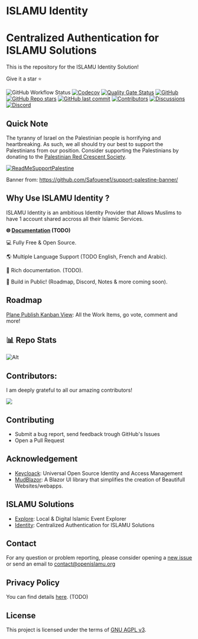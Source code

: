 # ISLAMU Identity

# Centralized Authentication for ISLAMU Solutions

This is the repository for the ISLAMU Identity Solution!

Give it a star ⭐️

![GitHub Workflow Status](https://img.shields.io/github/actions/workflow/status/islamu-ngo/Identity/build.yml?branch=main&logo=github&style=flat-square)
[![Codecov](https://img.shields.io/codecov/c/github/islamu-ngo/Identity)](https://app.codecov.io/github/islamu-ngo/Identity)
[![Quality Gate Status](https://sonarcloud.io/api/project_badges/measure?project=islamu-ngo_Identity&metric=alert_status)](https://sonarcloud.io/summary/overall?id=islamu-ngo_Identity)
[![GitHub](https://img.shields.io/github/license/islamu-ngo/Identity?color=594ae2&logo=github&style=flat-square)](https://github.com/islamu-ngo/Identity/blob/main/LICENSE)
[![GitHub Repo stars](https://img.shields.io/github/stars/islamu-ngo/Identity?color=594ae2&style=flat-square&logo=github)](https://github.com/islamu-ngo/Identity/stargazers)
[![GitHub last commit](https://img.shields.io/github/last-commit/islamu-ngo/Identity?color=594ae2&style=flat-square&logo=github)](https://github.com/islamu-ngo/Identity)
[![Contributors](https://img.shields.io/github/contributors/islamu-ngo/Identity?color=594ae2&style=flat-square&logo=github)](https://github.com/islamu-ngo/Identity/graphs/contributors)
[![Discussions](https://img.shields.io/github/discussions/islamu-ngo/Identity?color=594ae2&logo=github&style=flat-square)](https://github.com/islamu-ngo/Identity/discussions)
[![Discord](https://img.shields.io/discord/1357505436479131668?color=%237289da&label=Discord&logo=discord&logoColor=%237289da&style=flat-square)](https://discord.gg/wrkY824Yv5)

## Quick Note

The tyranny of Israel on the Palestinian people is horrifying and heartbreaking. As such, we all
should try our best to support the Palestinians from our position. Consider supporting the Palestinians
by donating to the [Palestinian Red Crescent Society](https://www.palestinercs.org/en/Donation).

[![ReadMeSupportPalestine](https://github.com/Safouene1/support-palestine-banner/blob/master/banner-support.svg)](https://www.palestinercs.org/en/Donation)

Banner from: https://github.com/Safouene1/support-palestine-banner/

## Why Use ISLAMU Identity ?
ISLAMU Identity is an ambitious Identity Provider that Allows Muslims to have 1 account shared accross all their Islamic Services.

**🌐 [Documentation]() (TODO)**

💻 Fully Free & Open Source.

🌎 Multiple Language Support (TODO English, French and Arabic).

📖 Rich documentation. (TODO).

🚀 Build in Public! (Roadmap, Discord, Notes & more coming soon).

## Roadmap

[Plane Publish Kanban View](https://sites.plane.so/issues/169bb42f207449248daf08af7cc89785/?board=kanban): All the Work Items, go vote, comment and more!

## 📊 Repo Stats

![Alt](https://repobeats.axiom.co/api/embed/6c58de926f3b23953f3d15dbdb3675cfdafca927.svg "Repobeats analytics image")

## Contributors:
 
I am deeply grateful to all our amazing contributors!
 
<a href="https://github.com/islamu-ngo/identity/graphs/contributors">
 <img src="https://contrib.rocks/image?repo=islamu-ngo/identity" />
</a>

## Contributing

- Submit a bug report, send feedback trough GitHub's Issues
- Open a Pull Request

## Acknowledgement

- [Keycloack](https://github.com/keycloak/keycloak): Universal Open Source Identity and Access Management
- [MudBlazor](https://www.mudblazor.com/): A Blazor UI library that simplifies the creation of Beautifull Websites/webapps.

## ISLAMU Solutions

- [Explore](https://github.com/islamu-ngo/explore): Local & Digital Islamic Event Explorer
- [Identity](https://github.com/islamu-ngo/identity): Centralized Authentication for ISLAMU Solutions

## Contact

For any question or problem reporting, please consider opening a [new issue](https://github.com/islamu-ngo/identity/issues/new) or send an email to contact@openislamu.org

## Privacy Policy

You can find details [here](PRIVACY-POLICY.md). (TODO)

## License

This project is licensed under the terms of [GNU AGPL v3](LICENSE).
